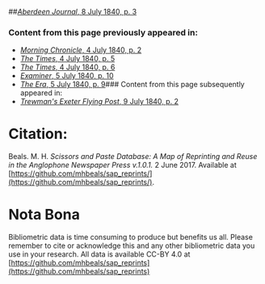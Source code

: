 ##[*Aberdeen Journal*, 8 July 1840, p. 3](https://mhbeals.github.io/sap_html/Aberdeen-Journal/Aberdeen-Journal-8-July-1840-p-3)

### Content from this page previously appeared in:
+ [*Morning Chronicle*, 4 July 1840, p. 2](https://mhbeals.github.io/sap_html/Morning-Chronicle/Morning-Chronicle-4-July-1840-p-2)
+ [*The Times*, 4 July 1840, p. 5](https://mhbeals.github.io/sap_html/The-Times/The-Times-4-July-1840-p-5)
+ [*The Times*, 4 July 1840, p. 6](https://mhbeals.github.io/sap_html/The-Times/The-Times-4-July-1840-p-6)
+ [*Examiner*, 5 July 1840, p. 10](https://mhbeals.github.io/sap_html/Examiner/Examiner-5-July-1840-p-10)
+ [*The Era*, 5 July 1840, p. 9](https://mhbeals.github.io/sap_html/The-Era/The-Era-5-July-1840-p-9)### Content from this page subsequently appeared in:
+ [*Trewman's Exeter Flying Post*, 9 July 1840, p. 2](https://mhbeals.github.io/sap_html/Trewman's-Exeter-Flying-Post/Trewman's-Exeter-Flying-Post-9-July-1840-p-2)
                    
# Citation: 

Beals. M. H. *Scissors and Paste Database: A Map of Reprinting and Reuse in the Anglophone Newspaper Press v.1.0.1.* 2 June 2017. Available at [https://github.com/mhbeals/sap_reprints/](https://github.com/mhbeals/sap_reprints/). 
                    
# Nota Bona

Bibliometric data is time consuming to produce but benefits us all. Please remember to cite or acknowledge this and any other bibliometric data you use in your research. All data is available CC-BY 4.0 at [https://github.com/mhbeals/sap_reprints](https://github.com/mhbeals/sap_reprints)